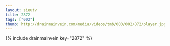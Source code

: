 ```yaml
--- 
layout: sieutv
title: 2872
tags: ["002"]
thumb: http://drainmainvein.com/media/videos/tmb/000/002/872/player.jpg
---
```

{% include drainmainvein key="2872" %} 

